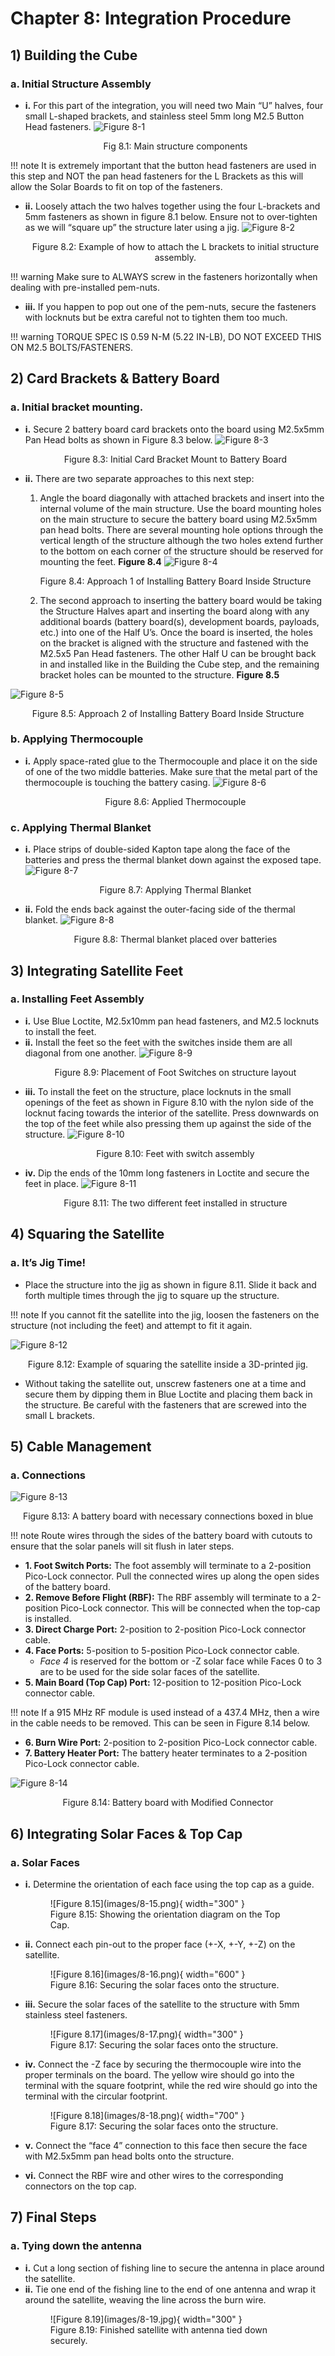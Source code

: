 # Chapter 8: Integration Procedure

## 1) Building the Cube
### a. Initial Structure Assembly
  - **i.** For this part of the integration, you will need two Main “U” halves, four small L-shaped brackets, and stainless steel 5mm long M2.5 Button Head fasteners. 
    ![Figure 8-1](images/8-1.jpg)
    <p align="center">Fig 8.1: Main structure components</p>
!!! note
    It is extremely important that the button head fasteners are used in this step and NOT the pan head fasteners for the L Brackets as this will allow the Solar Boards to fit on top of the fasteners. 
  - **ii.** Loosely attach the two halves together using the four L-brackets and 5mm fasteners as shown in figure 8.1 below. Ensure not to over-tighten as we will “square up” the structure later using a jig.
![Figure 8-2](images/8-2.jpg)
    <p align="center">Figure 8.2: Example of how to attach the L brackets to initial structure assembly.</p>
!!! warning
    Make sure to ALWAYS screw in the fasteners horizontally when dealing with pre-installed pem-nuts.
  - **iii.** If you happen to pop out one of the pem-nuts, secure the fasteners with locknuts but be extra careful not to tighten them too much.

!!! warning
    TORQUE SPEC IS 0.59 N-M (5.22 IN-LB), DO NOT EXCEED THIS ON M2.5 BOLTS/FASTENERS.

## 2) Card Brackets & Battery Board
### a. Initial bracket mounting.
  - **i.** Secure 2 battery board card brackets onto the board using M2.5x5mm Pan Head bolts as shown in Figure 8.3 below.
    ![Figure 8-3](images/8-3.png)
    <p align="center">Figure 8.3: Initial Card Bracket Mount to Battery Board</p>
  - **ii.** There are two separate approaches to this next step:
    1. Angle the board diagonally with attached brackets and insert into the internal volume of the main structure. Use the board mounting holes on the main structure to secure the battery board using M2.5x5mm pan head bolts. There are several mounting hole options through the vertical length of the structure although the two holes extend further to the bottom on each corner of the structure should be reserved for mounting the feet.  **Figure 8.4**
    ![Figure 8-4](images/8-4.png)
    <p align="center">Figure 8.4: Approach 1 of Installing Battery Board Inside Structure</p>
    
    2. The second approach to inserting the battery board would be taking the Structure Halves apart and inserting the board along with any additional boards (battery board(s), development boards, payloads, etc.) into one of the Half U’s. Once the board is inserted, the holes on the bracket is aligned with the structure and fastened with the M2.5x5 Pan Head fasteners. The other Half U can be brought back in and installed like in the Building the Cube step, and the remaining bracket holes can be mounted to the structure.  **Figure 8.5**

![Figure 8-5](images/8-5.png)
<p align="center">Figure 8.5: Approach 2 of Installing Battery Board Inside Structure</p>

### b. Applying Thermocouple
  - **i.** Apply space-rated glue to the Thermocouple and place it on the side of one of the two middle batteries. Make sure that the metal part of the thermocouple is touching the battery casing.
  ![Figure 8-6](images/8-6.png)
    <p align="center">Figure 8.6: Applied Thermocouple</p>

### c. Applying Thermal Blanket
  - **i.** Place strips of double-sided Kapton tape along the face of the batteries and press the thermal blanket down against the exposed tape.
  ![Figure 8-7](images/8-7.png)
    <p align="center">Figure 8.7: Applying Thermal Blanket</p>
  - **ii.** Fold the ends back against the outer-facing side of the thermal blanket.
  ![Figure 8-8](images/8-8.png)
    <p align="center">Figure 8.8: Thermal blanket placed over batteries</p>

## 3) Integrating Satellite Feet
### a. Installing Feet Assembly
  - **i.** Use Blue Loctite, M2.5x10mm pan head fasteners, and M2.5 locknuts to install the feet.
  - **ii.** Install the feet so the feet with the switches inside them are all diagonal from one another.
  ![Figure 8-9](images/8-9.png)
    <p align="center">Figure 8.9: Placement of Foot Switches on structure layout</p>
  - **iii.** To install the feet on the structure, place locknuts in the small openings of the feet as shown in Figure 8.10 with the nylon side of the locknut facing towards the interior of the satellite. Press downwards on the top of the feet while also pressing them up against the side of the structure.
  ![Figure 8-10](images/8-10.png)
    <p align="center">Figure 8.10: Feet with switch assembly</p>
  - **iv.** Dip the ends of the 10mm long fasteners in Loctite and secure the feet in place.
    ![Figure 8-11](images/8-11.png)
    <p align="center">Figure 8.11: The two different feet installed in structure</p>

## 4) Squaring the Satellite
### a. It’s Jig Time!
- Place the structure into the jig as shown in figure 8.11. Slide it back and forth multiple times through the jig to square up the structure.

!!! note
    If you cannot fit the satellite into the jig, loosen the fasteners on the structure (not including the feet) and attempt to fit it again.

![Figure 8-12](images/8-12.png)
<p align="center">Figure 8.12: Example of squaring the satellite inside a 3D-printed jig.</p>

- Without taking the satellite out, unscrew fasteners one at a time and secure them by dipping them in Blue Loctite and placing them back in the structure. Be careful with the fasteners that are screwed into the small L brackets.

## 5) Cable Management
### a. Connections

![Figure 8-13](images/8-13.png)
<p align="center">Figure 8.13: A battery board with necessary connections boxed in blue</p>

!!! note
    Route wires through the sides of the battery board with cutouts to ensure that the solar panels will sit flush in later steps.

  - **1. Foot Switch Ports:** The foot assembly will terminate to a 2-position Pico-Lock connector. Pull the connected wires up along the open sides of the battery board.
  - **2. Remove Before Flight (RBF):** The RBF assembly will terminate to a 2-position Pico-Lock connector. This will be connected when the top-cap is installed.
  - **3. Direct Charge Port:** 2-position to 2-position Pico-Lock connector cable.
  - **4. Face Ports:** 5-position to 5-position Pico-Lock connector cable.
    - *Face 4* is reserved for the bottom or -Z solar face while Faces 0 to 3 are to be used for the side solar faces of the satellite.
  - **5. Main Board (Top Cap) Port:** 12-position to 12-position Pico-Lock connector cable.

!!! note
    If a 915 MHz RF module is used instead of a 437.4 MHz, then a wire in the cable needs to be removed. This can be seen in Figure 8.14 below. 
  - **6. Burn Wire Port:** 2-position to 2-position Pico-Lock connector cable.
  - **7. Battery Heater Port:** The battery heater terminates to a 2-position Pico-Lock connector cable.

![Figure 8-14](images/8-14.png)
<p align="center">Figure 8.14: Battery board with Modified Connector </p>

## 6) Integrating Solar Faces & Top Cap
### a. Solar Faces
  - **i.** Determine the orientation of each face using the top cap as a guide.
    <figure markdown>
      ![Figure 8.15](images/8-15.png){ width="300" }
      <figcaption>Figure 8.15: Showing the orientation diagram on the Top Cap.</figcaption>
    </figure>

  - **ii.** Connect each pin-out to the proper face (+-X, +-Y, +-Z) on the satellite.
    <figure markdown>
      ![Figure 8.16](images/8-16.png){ width="600" }
      <figcaption>Figure 8.16: Securing the solar faces onto the structure.</figcaption>
    </figure>

  - **iii.** Secure the solar faces of the satellite to the structure with 5mm stainless steel fasteners.
    <figure markdown>
      ![Figure 8.17](images/8-17.png){ width="300" }
      <figcaption>Figure 8.17: Securing the solar faces onto the structure.</figcaption>
    </figure>

  - **iv.** Connect the -Z face by securing the thermocouple wire into the proper terminals on the board. The yellow wire should go into the terminal with the square footprint, while the red wire should go into the terminal with the circular footprint.
    <figure markdown>
      ![Figure 8.18](images/8-18.png){ width="700" }
      <figcaption>Figure 8.17: Securing the solar faces onto the structure.</figcaption>
    </figure>

  - **v.** Connect the “face 4” connection to this face then secure the face with M2.5x5mm pan head bolts onto the structure.
  - **vi.** Connect the RBF wire and other wires to the corresponding connectors on the top cap.

## 7) Final Steps
### a. Tying down the antenna
  - **i.** Cut a long section of fishing line to secure the antenna in place around the satellite.
  - **ii.** Tie one end of the fishing line to the end of one antenna and wrap it around the satellite, weaving the line across the burn wire.
    <figure markdown>
      ![Figure 8.19](images/8-19.jpg){ width="300" }
      <figcaption>Figure 8.19: Finished satellite with antenna tied down securely.</figcaption>
    </figure>





